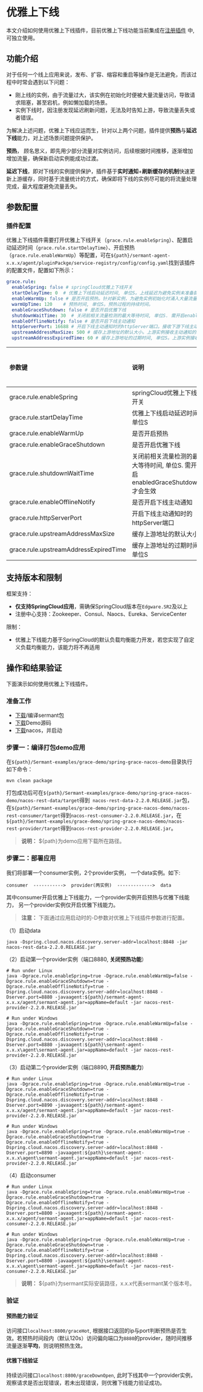 # 优雅上下线

本文介绍如何使用优雅上下线插件，目前优雅上下线功能当前集成在[注册插件](https://github.com/huaweicloud/Sermant/tree/develop/sermant-plugins/sermant-service-registry) 中, 可独立使用。

## 功能介绍

对于任何一个线上应用来说，发布、扩容、缩容和重启等操作是无法避免，而该过程中时常会遇到以下问题：

- 刚上线的实例，由于流量过大，该实例在初始化时便被大量流量访问，导致请求阻塞，甚至宕机，例如懒加载的场景。
- 实例下线时，因注册发现延迟刷新问题，无法及时告知上游，导致流量丢失或者错误。

为解决上述问题，优雅上下线应运而生，针对以上两个问题，插件提供**预热**与**延迟下线**能力，对上述场景问题提供保护。

**预热**， 顾名思义，即先用少部分流量对实例访问，后续根据时间推移，逐渐增加增加流量，确保新启动实例能成功过渡。

**延迟下线**，即对下线的实例提供保护，插件基于**实时通知**+**刷新缓存的机制**快速更新上游缓存，同时基于流量统计的方式，确保即将下线的实例尽可能的将流量处理完成，最大程度避免流量丢失。

## 参数配置

### 插件配置

优雅上下线插件需要打开优雅上下线开关（`grace.rule.enableSpring`）、配置启动延迟时间（`grace.rule.startDelayTime`）、开启预热（`grace.rule.enableWarmUp`）等配置，可在`${path}/sermant-agent-x.x.x/agent/pluginPackge/service-registry/config/config.yaml`找到该插件的配置文件，配置如下所示：

```yaml
grace.rule:
  enableSpring: false # springCloud优雅上下线开关
  startDelayTime: 0  # 优雅上下线启动延迟时间, 单位S。上线延迟为避免实例未准备就绪就注册导致上游服务调用时无法提供服务。下线延迟为避免实例停止后，上游服务发现实例列表未刷新，依然调用该实例导致流量丢失。
  enableWarmUp: false # 是否开启预热。针对新实例，为避免实例初始化时涌入大量流量而导致请求响应超时、阻塞、资源耗尽等造成新实例宕机，可开启预热在初始化时分配少量流量。
  warmUpTime: 120    # 预热时间, 单位S。预热过程的持续时间。
  enableGraceShutdown: false # 是否开启优雅下线
  shutdownWaitTime: 30  # 关闭前相关流量检测的最大等待时间, 单位S. 需开启enabledGraceShutdown才会生效。在优雅下线前，Agent会定期检查当前实例是否完成全部请求处理，通过此配置指定检查的持续时间。
  enableOfflineNotify: false # 是否开启下线主动通知
  httpServerPort: 16688 # 开启下线主动通知时的httpServer端口。接收下游下线主动通知的http服务端口。
  upstreamAddressMaxSize: 500 # 缓存上游地址的默认大小。上游实例接收主动通知的地址会被下游缓存，此处设置地址最多的缓存个数。
  upstreamAddressExpiredTime: 60 # 缓存上游地址的过期时间, 单位S。上游实例接收主动通知的地址会被下游缓存，此处设置地址的失效时间。
```

| 参数键                               | 说明                                                                     | 默认值        | 是否必须 |
| :----------------------------------- | :---------------------------------------------------------------------- | :------------| :------- |
| grace.rule.enableSpring              | springCloud优雅上下线开关                                                | false         | 是    |
| grace.rule.startDelayTime            | 优雅上下线启动延迟时间, 单位S                                             | 0             | 是    |
| grace.rule.enableWarmUp              | 是否开启预热                                                             | false         | 是    |
| grace.rule.enableGraceShutdown       | 是否开启优雅下线                                                          | false         | 是    |
| grace.rule.shutdownWaitTime          | 关闭前相关流量检测的最大等待时间, 单位S. 需开启enabledGraceShutdown才会生效  | 30            | 是    |
| grace.rule.enableOfflineNotify       | 是否开启下线主动通知                                                      | false         | 是    |
| grace.rule.httpServerPort            | 开启下线主动通知时的httpServer端口                                        | 16688          | 是    |
| grace.rule.upstreamAddressMaxSize    | 缓存上游地址的默认大小                                                    | 5000           | 是    |
| grace.rule.upstreamAddressExpiredTime| 缓存上游地址的过期时间, 单位S                                              | 60            | 是    |

## 支持版本和限制

框架支持：

- **仅支持SpringCloud应用**，需确保SpringCloud版本在`Edgware.SR2`及以上
- 注册中心支持：Zookeeper、Consul、Naocs、Eureka、ServiceCenter

限制：

- 优雅上下线能力基于SpringCloud的默认负载均衡能力开发，若您实现了自定义负载均衡能力，该能力将不再适用


## 操作和结果验证

下面演示如何使用优雅上下线插件。

### 准备工作

- [下载](https://github.com/huaweicloud/Sermant/releases)/编译sermant包
- [下载](https://github.com/huaweicloud/Sermant-examples/tree/main/grace-demo/spring-grace-nacos-demo)Demo源码
- [下载](https://github.com/alibaba/nacos/releases)nacos，并启动

### 步骤一：编译打包demo应用

在`${path}/Sermant-examples/grace-demo/spring-grace-nacos-demo`目录执行如下命令：

```shell
mvn clean package
```

打包成功后可在`${path}/Sermant-examples/grace-demo/spring-grace-nacos-demo/nacos-rest-data/target`得到` nacos-rest-data-2.2.0.RELEASE.jar`包，在`${path}/Sermant-examples/grace-demo/spring-grace-nacos-demo/nacos-rest-consumer/target`得到`nacos-rest-consumer-2.2.0.RELEASE.jar`，在`${path}/Sermant-examples/grace-demo/spring-grace-nacos-demo/nacos-rest-provider/target`得到`nacos-rest-provider-2.2.0.RELEASE.jar`。

> **说明：** ${path}为demo应用下载所在路径。

### 步骤二：部署应用

我们将部署一个consumer实例，2个provider实例， 一个data实例。如下:

`consumer  ----------->  provider(两实例)  ------------->  data`

其中consumer开启优雅上下线能力，一个provider实例开启预热与优雅下线能力， 另一个provider实例仅开启优雅下线能力。

> **注意：** 下面通过应用启动时的-D参数对优雅上下线插件参数进行配置。

（1）启动data

```shell
java -Dspring.cloud.nacos.discovery.server-addr=localhost:8848 -jar nacos-rest-data-2.2.0.RELEASE.jar
```

（2）启动第一个provider实例（端口8880, **关闭预热功能**）

```shell
# Run under Linux
java -Dgrace.rule.enableSpring=true -Dgrace.rule.enableWarmUp=false -Dgrace.rule.enableGraceShutdown=true -Dgrace.rule.enableOfflineNotify=true -Dspring.cloud.nacos.discovery.server-addr=localhost:8848 -Dserver.port=8880 -javaagent:${path}/sermant-agent-x.x.x/agent/sermant-agent.jar=appName=default -jar nacos-rest-provider-2.2.0.RELEASE.jar
```

```shell
# Run under Windows
java -Dgrace.rule.enableSpring=true -Dgrace.rule.enableWarmUp=false -Dgrace.rule.enableGraceShutdown=true -Dgrace.rule.enableOfflineNotify=true -Dspring.cloud.nacos.discovery.server-addr=localhost:8848 -Dserver.port=8880 -javaagent:${path}\sermant-agent-x.x.x\agent\sermant-agent.jar=appName=default -jar nacos-rest-provider-2.2.0.RELEASE.jar
```

（3）启动第二个provider实例（端口8890, **开启预热能力**）

```shell
# Run under Linux
java -Dgrace.rule.enableSpring=true -Dgrace.rule.enableWarmUp=true -Dgrace.rule.enableGraceShutdown=true -Dgrace.rule.enableOfflineNotify=true -Dspring.cloud.nacos.discovery.server-addr=localhost:8848 -Dserver.port=8890 -javaagent:${path}/sermant-agent-x.x.x/agent/sermant-agent.jar=appName=default -jar nacos-rest-provider-2.2.0.RELEASE.jar
```

```shell
# Run under Windows
java -Dgrace.rule.enableSpring=true -Dgrace.rule.enableWarmUp=true -Dgrace.rule.enableGraceShutdown=true -Dgrace.rule.enableOfflineNotify=true -Dspring.cloud.nacos.discovery.server-addr=localhost:8848 -Dserver.port=8890 -javaagent:${path}\sermant-agent-x.x.x\agent\sermant-agent.jar=appName=default -jar nacos-rest-provider-2.2.0.RELEASE.jar
```

（4）启动consumer
```shell
# Run under Linux
java -Dgrace.rule.enableSpring=true -Dgrace.rule.enableWarmUp=true -Dgrace.rule.enableGraceShutdown=true -Dgrace.rule.enableOfflineNotify=true -Dspring.cloud.nacos.discovery.server-addr=localhost:8848 -Dserver.port=8800 -javaagent:${path}/sermant-agent-x.x.x/agent/sermant-agent.jar=appName=default -jar nacos-rest-consumer-2.2.0.RELEASE.jar
```

```shell
# Run under Windows
java -Dgrace.rule.enableSpring=true -Dgrace.rule.enableWarmUp=true -Dgrace.rule.enableGraceShutdown=true -Dgrace.rule.enableOfflineNotify=true -Dspring.cloud.nacos.discovery.server-addr=localhost:8848 -Dserver.port=8800 -javaagent:${path}\sermant-agent-x.x.x\agent\sermant-agent.jar=appName=default -jar nacos-rest-consumer-2.2.0.RELEASE.jar
```

> **说明：** ${path}为sermant实际安装路径，x.x.x代表sermant某个版本号。

### 验证

#### 预热能力验证

<MyImage src="/docs-img/springcloud-grace-warm-up.png"/>

访问接口`localhost:8800/graceHot`, 根据接口返回的ip与port判断预热是否生效。若预热时间段内（默认120s）访问偏向端口为`8880`的provider，随时间推移流量逐渐**平均**，则说明预热生效。


#### 优雅下线验证

<MyImage src="/docs-img/springcloud-grace-graceful-offline.png"/>

持续访问接口`localhost:8800/graceDownOpen`, 此时下线其中一个provider实例，观察请求是否出现错误，若未出现错误，则优雅下线能力验证成功。